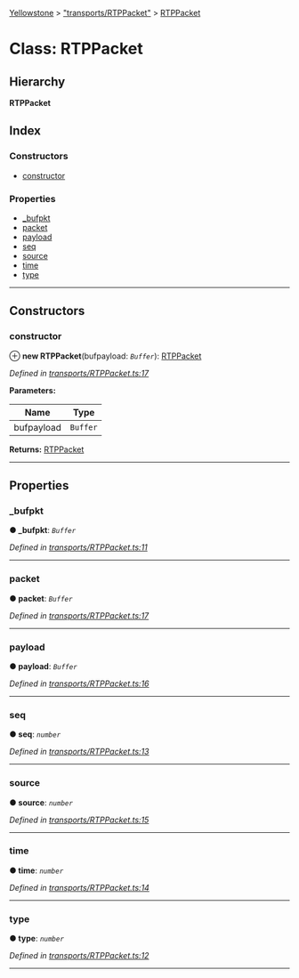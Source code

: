 [Yellowstone](../README.md) > ["transports/RTPPacket"](../modules/_transports_rtppacket_.md) > [RTPPacket](../classes/_transports_rtppacket_.rtppacket.md)

# Class: RTPPacket

## Hierarchy

**RTPPacket**

## Index

### Constructors

* [constructor](_transports_rtppacket_.rtppacket.md#constructor)

### Properties

* [_bufpkt](_transports_rtppacket_.rtppacket.md#_bufpkt)
* [packet](_transports_rtppacket_.rtppacket.md#packet)
* [payload](_transports_rtppacket_.rtppacket.md#payload)
* [seq](_transports_rtppacket_.rtppacket.md#seq)
* [source](_transports_rtppacket_.rtppacket.md#source)
* [time](_transports_rtppacket_.rtppacket.md#time)
* [type](_transports_rtppacket_.rtppacket.md#type)

---

## Constructors

<a id="constructor"></a>

###  constructor

⊕ **new RTPPacket**(bufpayload: *`Buffer`*): [RTPPacket](_transports_rtppacket_.rtppacket.md)

*Defined in [transports/RTPPacket.ts:17](https://github.com/mbullington/yellowstone/blob/ac27865/lib/transports/RTPPacket.ts#L17)*

**Parameters:**

| Name | Type |
| ------ | ------ |
| bufpayload | `Buffer` |

**Returns:** [RTPPacket](_transports_rtppacket_.rtppacket.md)

___

## Properties

<a id="_bufpkt"></a>

###  _bufpkt

**● _bufpkt**: *`Buffer`*

*Defined in [transports/RTPPacket.ts:11](https://github.com/mbullington/yellowstone/blob/ac27865/lib/transports/RTPPacket.ts#L11)*

___
<a id="packet"></a>

###  packet

**● packet**: *`Buffer`*

*Defined in [transports/RTPPacket.ts:17](https://github.com/mbullington/yellowstone/blob/ac27865/lib/transports/RTPPacket.ts#L17)*

___
<a id="payload"></a>

###  payload

**● payload**: *`Buffer`*

*Defined in [transports/RTPPacket.ts:16](https://github.com/mbullington/yellowstone/blob/ac27865/lib/transports/RTPPacket.ts#L16)*

___
<a id="seq"></a>

###  seq

**● seq**: *`number`*

*Defined in [transports/RTPPacket.ts:13](https://github.com/mbullington/yellowstone/blob/ac27865/lib/transports/RTPPacket.ts#L13)*

___
<a id="source"></a>

###  source

**● source**: *`number`*

*Defined in [transports/RTPPacket.ts:15](https://github.com/mbullington/yellowstone/blob/ac27865/lib/transports/RTPPacket.ts#L15)*

___
<a id="time"></a>

###  time

**● time**: *`number`*

*Defined in [transports/RTPPacket.ts:14](https://github.com/mbullington/yellowstone/blob/ac27865/lib/transports/RTPPacket.ts#L14)*

___
<a id="type"></a>

###  type

**● type**: *`number`*

*Defined in [transports/RTPPacket.ts:12](https://github.com/mbullington/yellowstone/blob/ac27865/lib/transports/RTPPacket.ts#L12)*

___

